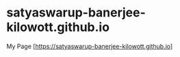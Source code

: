 # satyaswarup-banerjee-kilowott.github.io

My Page [https://satyaswarup-banerjee-kilowott.github.io]
